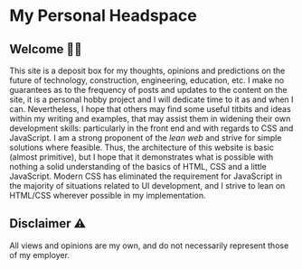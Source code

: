 # My Personal Headspace

## Welcome 👋🏻

This site is a deposit box for my thoughts, opinions and predictions on the future of technology, construction, engineering, education, etc. I make no guarantees as to the frequency of posts and updates to the content on the site, it is a personal hobby project and I will dedicate time to it as and when I can. Nevertheless, I hope that others may find some useful titbits and ideas within my writing and examples, that may assist them in widening their own development skills: particularly in the front end and with regards to CSS and JavaScript. I am a strong proponent of the *lean web* and strive for simple solutions where feasible. Thus, the architecture of this website is basic (almost primitive), but I hope that it demonstrates what is possible with nothing a solid understanding of the basics of HTML, CSS and a little JavaScript. Modern CSS has eliminated the requirement for JavaScript in the majority of situations related to UI development, and I strive to lean on HTML/CSS wherever possible in my implementation.

## Disclaimer ⚠️

All views and opinions are my own, and do not necessarily represent those of my employer.